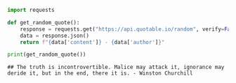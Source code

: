 ``` python
import requests

def get_random_quote():
    response = requests.get("https://api.quotable.io/random", verify=False)
    data = response.json()
    return f"{data['content']} - {data['author']}"

print(get_random_quote())
```

    ## The truth is incontrovertible. Malice may attack it, ignorance may deride it, but in the end, there it is. - Winston Churchill
